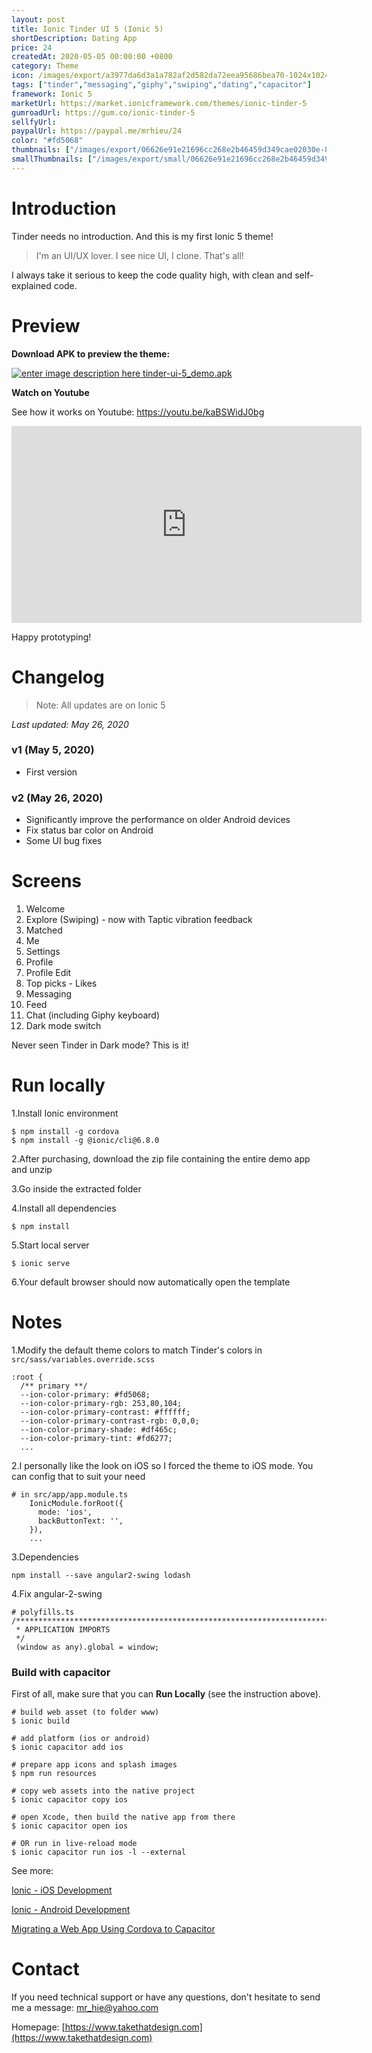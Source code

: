 ```yaml
---
layout: post
title: Ionic Tinder UI 5 (Ionic 5)
shortDescription: Dating App 
price: 24
createdAt: 2020-05-05 00:00:00 +0800
category: Theme
icon: /images/export/a3977da6d3a1a782af2d582da72eea95686bea70-1024x1024.jpg
tags: ["tinder","messaging","giphy","swiping","dating","capacitor"]
framework: Ionic 5
marketUrl: https://market.ionicframework.com/themes/ionic-tinder-5
gumroadUrl: https://gum.co/ionic-tinder-5
sellfyUrl: 
paypalUrl: https://paypal.me/mrhieu/24
color: "#fd5068"
thumbnails: ["/images/export/06626e91e21696cc268e2b46459d349cae02030e-828x1792.jpg","/images/export/96e561c66d8410909239d1e1888a5a7e3160b218-828x1792.jpg","/images/export/a2db366cd0c4d3d00730121e5ce19c83c272f6fe-828x1792.jpg","/images/export/008b4cc583de449dea3e854044c0ce04ddef5572-828x1792.jpg","/images/export/e996709f0f90571bc5c113581654993373df89e8-828x1792.jpg","/images/export/27cef51e89f9fee9059cfc2394c854f1b9f835b8-828x1792.jpg","/images/export/b79eaa9cf486c3957167bd8f1e773347f5c48666-828x1792.jpg","/images/export/ca0c6712649ef62a048b468ed7c94a074ed94e53-828x1792.jpg","/images/export/50f305a208e8e70f832527e9079d827c5108ecf4-828x1792.jpg","/images/export/89da4539429368bc8aad3f372819eef71ca97db8-828x1792.jpg","/images/export/64a42d58af97843a18eff7703b6e4faa3419029b-828x1792.jpg"]
smallThumbnails: ["/images/export/small/06626e91e21696cc268e2b46459d349cae02030e-828x1792.jpg","/images/export/small/96e561c66d8410909239d1e1888a5a7e3160b218-828x1792.jpg","/images/export/small/a2db366cd0c4d3d00730121e5ce19c83c272f6fe-828x1792.jpg"]
---
```


# Introduction

Tinder needs no introduction. And this is my first Ionic 5 theme!

> I'm an UI/UX lover. I see nice UI, I clone. That's all!

I always take it serious to keep the code quality high, with clean and self-explained code.

# Preview



**Download APK to preview the theme:** 

[![enter image description here](https://lh3.googleusercontent.com/MIkXV-iIhrxPG5tZn8QTglczrISwLwebr8QmCKcJFN6NL0eNLf5GqWltrefAZwzAwh2r4RPk=w96-h96-e365)
tinder-ui-5_demo.apk](https://bit.ly/2zmD9KX)


**Watch on Youtube**

See how it works on Youtube: https://youtu.be/kaBSWidJ0bg

<iframe width="560" height="315" src="https://www.youtube.com/embed/kaBSWidJ0bg" frameborder="0" allow="accelerometer; autoplay; encrypted-media; gyroscope; picture-in-picture" allowfullscreen></iframe>


Happy prototyping!


# Changelog

> Note: All updates are on Ionic 5

*Last updated: May 26, 2020*

### v1 (May 5, 2020)
* First version

### v2 (May 26, 2020)
* Significantly improve the performance on older Android devices
* Fix status bar color on Android
* Some UI bug fixes

# Screens

1. Welcome
2. Explore (Swiping) - now with Taptic vibration feedback
3. Matched
4. Me
5. Settings
6. Profile
7. Profile Edit
8. Top picks - Likes
9. Messaging
10. Feed 
11. Chat (including Giphy keyboard)
12. Dark mode switch

Never seen Tinder in Dark mode? This is it!

# Run locally
1.Install Ionic environment

```
$ npm install -g cordova
$ npm install -g @ionic/cli@6.8.0
```

2.After purchasing, download the zip file containing the entire demo app and unzip

3.Go inside the extracted folder

4.Install all dependencies

```
$ npm install
```

5.Start local server
```
$ ionic serve
```

6.Your default browser should now automatically open the template


# Notes

1.Modify the default theme colors to match Tinder's colors in `src/sass/variables.override.scss`

```
:root {
  /** primary **/
  --ion-color-primary: #fd5068;
  --ion-color-primary-rgb: 253,80,104;
  --ion-color-primary-contrast: #ffffff;
  --ion-color-primary-contrast-rgb: 0,0,0;
  --ion-color-primary-shade: #df465c;
  --ion-color-primary-tint: #fd6277;
  ...
```

2.I personally like the look on iOS so I forced the theme to iOS mode. You can config that to suit your need

```
# in src/app/app.module.ts
    IonicModule.forRoot({
      mode: 'ios',
      backButtonText: '',
    }),
    ...
```

3.Dependencies

```
npm install --save angular2-swing lodash
```

4.Fix angular-2-swing

```
# polyfills.ts
/***************************************************************************************************
 * APPLICATION IMPORTS
 */
 (window as any).global = window;
```



### Build with capacitor

First of all, make sure that you can **Run Locally** (see the instruction above).

```
# build web asset (to folder www)
$ ionic build

# add platform (ios or android)
$ ionic capacitor add ios

# prepare app icons and splash images
$ npm run resources

# copy web assets into the native project
$ ionic capacitor copy ios

# open Xcode, then build the native app from there
$ ionic capacitor open ios

# OR run in live-reload mode
$ ionic capacitor run ios -l --external
```

See more: 

[Ionic - iOS Development](https://ionicframework.com/docs/building/ios)

[Ionic - Android Development](https://ionicframework.com/docs/building/android)

[Migrating a Web App Using Cordova to Capacitor](https://capacitor.ionicframework.com/docs/cordova/migrating-from-cordova-to-capacitor/)

# Contact
If you need technical support or have any questions, don't hesitate to send me a message: [mr_hie@yahoo.com](mailto:mr_hie@yahoo.com)

Homepage: [https://www.takethatdesign.com](https://www.takethatdesign.com)

